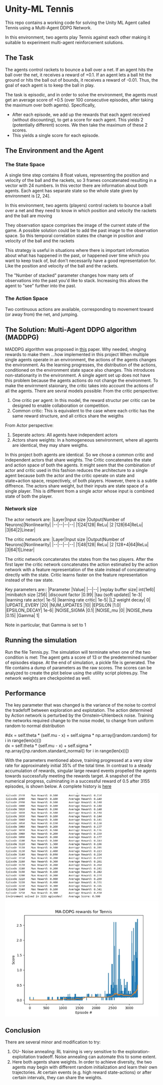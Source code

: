 # Unity-ML Tennis

This repo contains a working code for solving the Unity ML Agent called Tennis using a Multi-Agent DDPG  Network.

In this environment, two agents play Tennis against each other making it suitable to experiment multi-agent reinforcement solutions.

## The Task
 The agents control rackets to bounce a ball over a net. If an agent hits the ball over the net, it receives a reward of +0.1. If an agent lets a ball hit the ground or hits the ball out of bounds, it receives a reward of -0.01. Thus, the goal of each agent is to keep the ball in play.

The task is episodic, and in order to solve the environment, the agents must get an average score of +0.5 (over 100 consecutive episodes, after taking the maximum over both agents). Specifically,

-   After each episode, we add up the rewards that each agent received (without discounting), to get a score for each agent. This yields 2 (potentially different) scores. We then take the maximum of these 2 scores.
-   This yields a single  score  for each episode.

## The Environment and the Agent
### The State Space
A single time step contains 8 float values, representing the position and velocity of the ball and the rackets, so 3 frames concatenated resulting in a vector with 24 numbers.
In this vector there are information about both agents. Each agent has separate state so the whole state given by environment is [2, 24].

In this environment, two agents (players) control rackets to bounce a ball over a net and they need to know in which position and velocity the rackets and the ball are moving

They observation space comprises the image of the current state of the game. A possible solution could be to add the past image to the observation space. So this temporal correlation states the change in position and velocity of the ball and the rackets

This strategy is useful in situations where there is important information about what has happened in the past, or happened over time which you want to keep track of, but don't necessarily have a good representation for. Like the position and velocity of the ball and the rackets.

The "Number of stacked" parameter changes how many sets of observations into the past you'd like to stack. Increasing this allows the agent to "see" further into the past.

### The Action Space
Two continuous actions are available, corresponding to movement toward (or away from) the net, and jumping.


## The Solution: Multi-Agent DDPG algorithm (MADDPG)
MADDPG algorithm was proposed in [this](https://papers.nips.cc/paper/2017/file/68a9750337a418a86fe06c1991a1d64c-Paper.pdf) paper. Why needed, vhnging rewards to make them ...how implemented in this project
When multiple single agents operate in an environment, the actions of the agents changes the environment. As the learning progresses, the distribution of the actions, conditioned on the environment state space also changes. 
This  introduces non-stationarity in the environment. A single agent set up does not have this problem because the agents actions do not change the environment. 
To make the envirnment staionary, the critic takes into account the actions of all the agents. There are sevral models possible:
From the critic perspective:
1. One critic per agent: In this model, the reward structur per critic can be designed to enable collaboration or competition.
2. Common critic: This is equivalent to the case where each critic has the same reward structure, and all critics share the weigths

From Actor perspective:
1. Seperate actors: All agents have independent actors
2. Actors share weights: In a homogeneous senvironment, where all agents are identical, they may share weigths. 

In this project both agents are identical. So we chose a common critic and independent actors that share weights.
The Critic concatenates the state and action space of both  the  agents.
It might seem that the combination of actor and critic used in this fashion reduces the architecture to a single agent because both the actor and the critic operate on state and state+action space,
respectively, of both players. However, there is a subtle diffrence. The actors share weight, but their inputs are state space of a single player. This is different from a single actor whose input 
is combined state of both the player.

### Network size 

The actor network are:
|Layer|Input size  |Output(Number of Neurons)|Nonlinearity|
|--|--|--|--|
|1|24|128| ReLu|
|2 |128|64|ReLu|
|3|64|2|Linear|

The critic network are:
|Layer|Input size  |Output(Number of Neurons)|Nonlinearity|
|--|--|--|--|
|1|48|128| ReLu|
|2 |128+4|64|ReLu|
|3|64|1|Linear|

The critic network concatenates the states from the two players. After the first layer
the critic network concatenates the action estimated by the action network with a feature representation of the state instead of concatenating directly with the state. 
Critic learns faster on the feature representation instead of the raw state.

Key parameters are::
|Parameter	|Value|
|--|--|
|replay buffer size|	int(1e6)|
|minibatch size	|256|
|discount factor	|0.99|
|tau (soft update)|	1e-3|
|learning rate actor|	1e-5|
|learning rate critic|	1e-5|
|L2 weight decay|	0|
|UPDATE_EVERY	|20|
|NUM_UPDATES	|10|
|EPSILON	|1.0|
|EPSILON_DECAY|	1e-6|
|NOISE_SIGMA	|0.1|
|NOISE_mu	|0|
|NOISE_theta	|0.15|
|Gamma| 1|

Note in particular, that Gamma is set to 1

## Running the simulation
Run the file Tennis.py. The simulation will terminate when one of the two condition is met: The agent gets a score of 13 or the predetermined number of episodes elapse. At the end of simulation, a pickle file is generated. The file contains a dump of parameters as the raw scores. The scores can be analyzed to create the plot below using the utility script plotres.py. The network weights are checkpointed as well.

## Performance
The key parameter that was changed is the variance of the noise to control the tradefoff between exploration and explotation. The action determined by Action network is perturbed by the Ornstein–Uhlenbeck noise. Training the networks required change to the noise model, to change from uniform random to normal distribution

#dx = self.theta * (self.mu - x) + self.sigma * np.array([random.random() for i in range(len(x))])  
dx = self.theta * (self.mu - x) + self.sigma * np.array([np.random.standard_normal() for i in range(len(x))]) 

With the parameters mentioned above, training progressed at a very slow rate for approximately initial 35% of the total time. In contrast to a steady accumulation of rewards, singular large reward events propelled the agents towards successfully meeting the rewards target.
A snapshot of the numerical progress, culminating in a successful reward of 0.5 after 3155 episodes, is shown below. A complete history is [here](https://github.com/kpasad/Multi_Agent_RL/blob/main/results/output_screenShot.txt)

![Multi-Agent DDPG Rewards progress](https://github.com/kpasad/Multi_Agent_RL/blob/main/results/progress.JPG)
![Multi-Agent DDPG Rewards for Unity-ML Tennis](https://github.com/kpasad/Multi_Agent_RL/blob/main/results/rewards.jpeg)

## Conclusion
There are several minor and modification to try:
1. OU- Noise annealing: RL training is very sensitive to the exploration-exploitation tradeoff. Noise annealing can automate this to some extent.
2. Here both agents share weights. In order to achieve diversity, the two agents may  begin with different random initialization and learn their own trajectories. At certain events (e.g. high reward state-actions) or after certain intervals, they can share the weights.